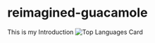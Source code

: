 # reimagined-guacamole
This is my Introduction
![Top Languages Card](https://github-readme-stats.vercel.app/api/top-langs/?username=shinokada)
